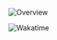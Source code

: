 ![Overview](https://github-readme-stats.vercel.app/api?username=Threeot&include_all_commits=true&count_private=true&title_color=CC88BB&text_color=885566&bg_color=20,F2FBFF,E6F8FF,FFE6EB,FFF2F5)

![Wakatime](https://github-readme-stats.vercel.app/api/wakatime?username=Threeot&title_color=CC88BB&text_color=885566&bg_color=20,F2FBFF,E6F8FF,FFE6EB,FFF2F5)

